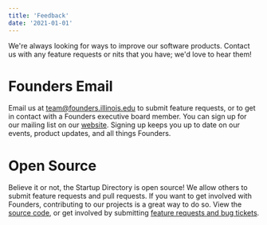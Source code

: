 ```yaml
---
title: 'Feedback'
date: '2021-01-01'
---
```

We're always looking for ways to improve our software products. Contact us with any feature requests or nits that you have; we'd love to hear them!

# Founders Email
Email us at [team@founders.illinois.edu](mailto:team@founders.illinois.edu) to submit feature requests, or to get in contact with a Founders executive board member. You can sign up for our mailing list on our [website](https://foundersillinois.org). Signing up keeps you up to date on our events, product updates, and all things Founders.

#  Open Source
Believe it or not, the Startup Directory is open source! We allow others to submit feature requests and pull requests. If you want to get involved with Founders, contributing to our projects is a great way to do so. View the [source code](https://github.com/founders/startup-directory/), or get involved by submitting [feature requests and bug tickets](https://github.com/founders/startup-directory/issues).
